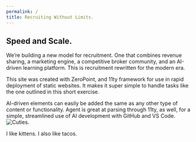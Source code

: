 ```yaml
---
permalink: /
title: Recruiting Without Limits.
---
```


## Speed and Scale.

We’re building a new model for recruitment. One that combines revenue sharing, a marketing engine, a competitive broker community, and an AI-driven learning platform. This is recruitment rewritten for the modern era.  

This site was created with ZeroPoint, and 11ty framework for use in rapid deployment of static websites. It makes it super simple to handle tasks like the one outlined in this short exercise.  

AI-driven elements can easily be added the same as any other type of content or functionality. Agent is great at parsing through 11ty, as well, for a simple, streamlined use of AI development with GitHub and VS Code.  
<img src="/assets/images/web-optimized-cats.jpg" alt="Cuties">. 

I like kittens. I also like tacos.  
